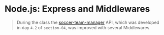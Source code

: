 # Node.js: Express and Middlewares

> During the class the [soccer-team-manager](./soccer-team-manager/src/) API, which was developed in day `4.2` of `section-04`, was improved with several Middlewares.